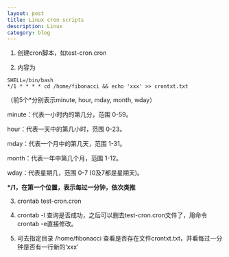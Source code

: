 ```yaml
---
layout: post
title: Linux cron scripts 
description: Linux
category: blog
---
```


1. 创建cron脚本，如test-cron.cron

2. 内容为 

``` shell 
SHELL=/bin/bash
*/1 * * * * cd /home/fibonacci && echo 'xxx' >> crontxt.txt
```

（前5个*分别表示minute, hour, mday, month, wday）

minute：代表一小时内的第几分，范围 0-59。 

hour：代表一天中的第几小时，范围 0-23。 

mday：代表一个月中的第几天，范围 1-31。 

month：代表一年中第几个月，范围 1-12。 

wday：代表星期几，范围 0-7 (0及7都是星期天)。 

__*/1，在第一个位置，表示每过一分钟，依次类推__

3. crontab test-cron.cron

4. crontab -l 查询是否成功，之后可以删去test-cron.cron文件了，用命令crontab -e直接修改。

5. 可去指定目录 /home/fibonacci 查看是否存在文件crontxt.txt，并看每过一分钟是否有一行新的‘xxx’



